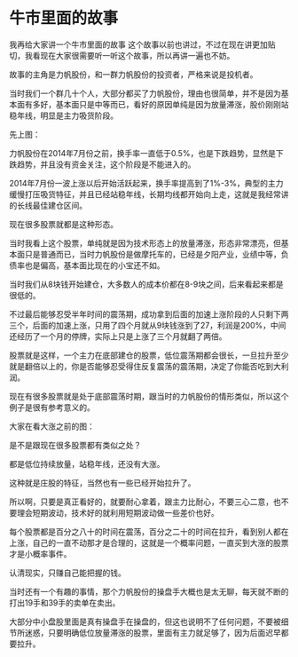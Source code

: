 # 牛市里面的故事
[牛市里面的故事]: (https://articles.zsxq.com/id_6jh4awv3c9wa.html)
[url]: (https://t.zsxq.com/ZjyJ2R3)

我再给大家讲一个牛市里面的故事
这个故事以前也讲过，不过在现在讲更加贴切，我看现在大家很需要听一听这个故事，所以再讲一遍也不妨。

故事的主角是力帆股份，和一群力帆股份的投资者，严格来说是投机者。

当时我们一个群几十个人，大部分都买了力帆股份，理由也很简单，并不是因为基本面有多好，基本面只是中等而已，看好的原因单纯是因为放量滞涨，股价刚刚站稳年线，明显是主力吸货阶段。

先上图：

力帆股份在2014年7月份之前，换手率一直低于0.5%，也是下跌趋势，显然是下跌趋势，并且没有资金关注，这个阶段是不能进入的。

2014年7月份一波上涨以后开始活跃起来，换手率提高到了1%-3%，典型的主力缓慢打压吸货特征，并且已经站稳年线，长期均线都开始向上走，这就是我经常讲的长线最佳建仓区间。

现在很多股票就都是这种形态。

当时我看上这个股票，单纯就是因为技术形态上的放量滞涨，形态非常漂亮，但基本面只是普通而已，当时力帆股份是做摩托车的，已经是夕阳产业，业绩中等，负债率也是偏高，基本面比现在的小宝还不如。

当时我们从8块钱开始建仓，大多数人的成本价都在8-9块之间，后来看起来都是很低的。

不过最后能够忍受半年时间的震荡期，成功拿到后面的加速上涨阶段的人只剩下两三个，后面的加速上涨，只用了四个月就从9块钱涨到了27，利润是200%，中间还经历了一个月的停牌，实际上只是上涨了三个月就翻了两倍。

股票就是这样，一个主力在底部建仓的股票，低位震荡期都会很长，一旦拉升至少就是翻倍以上的，你是否能够忍受得住反复震荡的震荡期，决定了你能否吃到大利润。

现在有很多股票就是处于底部震荡时期，跟当时的力帆股份的情形类似，所以这个例子是很有参考意义的。

大家在看大涨之前的图：

是不是跟现在很多股票都有类似之处？

都是低位持续放量，站稳年线，还没有大涨。

这种就是庄股的特征，当然也有一些已经开始拉升了。

所以啊，只要是真正看好的，就要耐心拿着，跟主力比耐心，不要三心二意，也不要理会短期波动，技术好的就利用短期波动做一些差价也好。

每个股票都是百分之八十的时间在震荡，百分之二十的时间在拉升，看到别人都在上涨，自己的一直不动那才是合理的，这就是一个概率问题，一直买到大涨的股票才是小概率事件。

认清现实，只赚自己能把握的钱。

当时还有一个有趣的事情，那个力帆股份的操盘手大概也是太无聊，每天就不断的打出19手和39手的卖单在卖出。

大部分中小盘股里面是真有操盘手在操盘的，但这也说明不了任何问题，不要被细节所迷惑，只要明确低位放量滞涨的股票，里面有主力就足够了，因为后面迟早都要拉升。